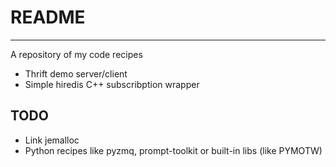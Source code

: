 # README
------
A repository of my code recipes

+ Thrift demo server/client
+ Simple hiredis C++ subscribption wrapper

## TODO
+ Link jemalloc
+ Python recipes like pyzmq, prompt-toolkit or built-in libs (like PYMOTW)
